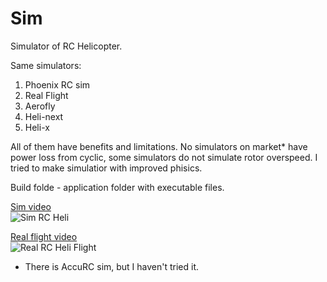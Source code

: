 # Sim
Simulator of RC Helicopter.

Same simulators:
1) Phoenix RC sim
2) Real Flight
3) Aerofly
4) Heli-next
5) Heli-x

All of them have benefits and limitations. No simulators on market* have power loss from cyclic, some simulators do not simulate rotor overspeed. I tried to make simulatior with improved phisics. 

Build folde - application folder with executable files.


[Sim video](https://youtu.be/C9bXPUXlZJ0)\
![Sim RC Heli  ](https://img.youtube.com/vi/C9bXPUXlZJ0/0.jpg)


[Real flight video](https://www.youtube.com/watch?v=gEtfvpFkhK0)\
![Real RC Heli Flight ](https://img.youtube.com/vi/gEtfvpFkhK0/0.jpg)



* There is AccuRC sim, but I haven't tried it.
